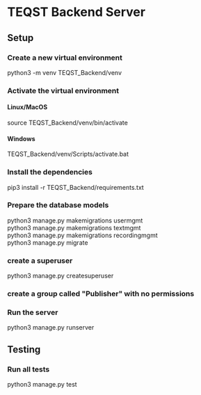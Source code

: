 # TEQST Backend Server

## Setup
### Create a new virtual environment
python3 -m venv TEQST_Backend/venv
### Activate the virtual environment
#### Linux/MacOS
source TEQST_Backend/venv/bin/activate
#### Windows
TEQST_Backend/venv/Scripts/activate.bat
### Install the dependencies
pip3 install -r TEQST_Backend/requirements.txt
### Prepare the database models
python3 manage.py makemigrations usermgmt\
python3 manage.py makemigrations textmgmt\
python3 manage.py makemigrations recordingmgmt\
python3 manage.py migrate
### create a superuser
python3 manage.py createsuperuser
### create a group called "Publisher" with no permissions
### Run the server
python3 manage.py runserver
## Testing
### Run all tests
python3 manage.py test
